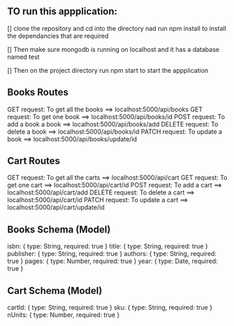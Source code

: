 

## TO run this appplication:

[] clone the repository and cd into the directory nad run npm install to install the dependancies that are required

[] Then make sure mongodb is running on localhost and it has a database named test

[] Then on the project directory run npm start to start the appplication

## Books Routes 
 GET request: To get all the books ==> localhost:5000/api/books
 GET request: To get one book ==> localhost:5000/api/books/id
 POST request: To add a book a book ==> localhost:5000/api/books/add
 DELETE request: To delete a book ==> localhost:5000/api/books/id
 PATCH request: To update a  book ==> localhost:5000/api/books/update/id

 ## Cart Routes 
 GET request: To get all the carts ==> localhost:5000/api/cart
 GET request: To get one cart ==> localhost:5000/api/cart/id
 POST request: To add a  cart ==> localhost:5000/api/cart/add
 DELETE request: To delete a cart ==> localhost:5000/api/cart/id
 PATCH request: To update a cart ==> localhost:5000/api/cart/update/id

 ## Books Schema (Model)
  isbn: { type: String, required: true }
  title: { type: String, required: true }
  publisher: { type: String, required: true }
  authors: { type: String, required: true }
  pages: { type: Number, required: true }
  year: { type: Date, required: true }

## Cart Schema (Model)
  cartId: { type: String, required: true }
  sku: { type: String, required: true }
  nUnits: { type: Number, required: true }
